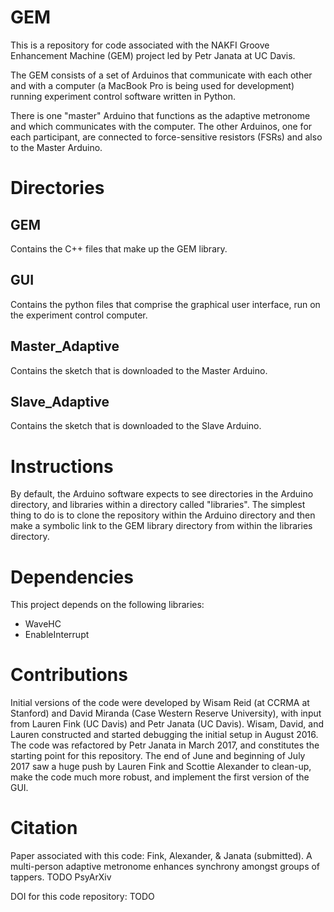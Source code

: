 # GEM
This is a repository for code associated with the NAKFI Groove Enhancement Machine (GEM) project led by Petr Janata at UC Davis.

The GEM consists of a set of Arduinos that communicate with each other and with a computer (a MacBook Pro is being used for development) running experiment control software written in Python.

There is one "master" Arduino that functions as the adaptive metronome and which communicates with the computer.  The other Arduinos, one for each participant, are connected to force-sensitive resistors (FSRs) and also to the Master Arduino.

# Directories
## GEM 
Contains the C++ files that make up the GEM library.

## GUI 
Contains the python files that comprise the graphical user interface, run on the experiment control computer.

## Master_Adaptive
Contains the sketch that is downloaded to the Master Arduino.

## Slave_Adaptive
Contains the sketch that is downloaded to the Slave Arduino.

# Instructions
By default, the Arduino software expects to see directories in the Arduino directory, and libraries within a directory called "libraries". The simplest thing to do is to clone the repository within the Arduino directory and then make a symbolic link to the GEM library directory from within the libraries directory.

# Dependencies
This project depends on the following libraries:
<ul>
<li>WaveHC
<li>EnableInterrupt
</ul>

# Contributions
Initial versions of the code were developed by Wisam Reid (at CCRMA at Stanford) and David Miranda (Case Western Reserve University), with input from Lauren Fink (UC Davis) and Petr Janata (UC Davis).  Wisam, David, and Lauren constructed and started debugging the initial setup in August 2016.  The code was refactored by Petr Janata in March 2017, and constitutes the starting point for this repository. The end of June and beginning of July 2017 saw a huge push by Lauren Fink and Scottie Alexander to clean-up, make the code much more robust, and implement the first version of the GUI.


# Citation
Paper associated with this code:
Fink, Alexander, & Janata (submitted). A multi-person adaptive metronome enhances synchrony amongst groups of tappers. TODO PsyArXiv

DOI for this code repository:
TODO
